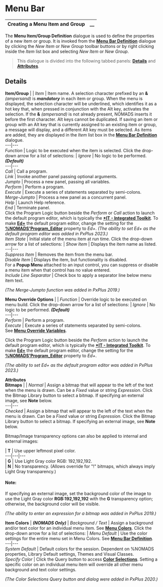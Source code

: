 # Menu Bar 

**Creating a Menu Item and Group** |  **__**  
---|---  
  
The **Menu Item/Group Definition** dialogue is used to define the properties of a new item or group. It is invoked from the **[Menu Bar Definition](Menu%20Bar%20Definition.md)** dialogue by clicking the _New Item_ or _New Group_ toolbar buttons or by right clicking inside the _Item_ list box and selecting _New Item_ or _New Group_.

> This dialogue is divided into the following tabbed panels: **[Details](Creating%20a%20Menu%20Item%20and%20Group.htm#Mark2)** and **[Attributes](Creating%20a%20Menu%20Item%20and%20Group.htm#Mark1)**.

**Details**  
---  
**Item/Group** |  |  _Item_ |  Item name. A selection character prefixed by an **&**  _(ampersand)_ is **_mandatory_** in each item or group. When the menu is displayed, the selection character will be underlined, which identifies it as a hot key that, when pressed in conjunction with the Alt key, activates the selection. If the **&**  _(ampersand)_ is not already present, NOMADS inserts it before the first character. Alt keys cannot be duplicated. If saving an item or group with an Alt key that is currently assigned to an existing item or group, a message will display, and a different Alt key must be selected. As items are added, they are displayed in the _Item_ list box in the **[Menu Bar Definition](Menu%20Bar%20Definition.md)** dialogue.  
---|---  
_Function_ |  Logic to be executed when the item is selected. Click the drop-down arrow for a list of selections: |  _Ignore_ |  No logic to be performed. **_(Default)_**  
---|---  
_Call_ |  Call a program.  
_Link_ |  Invoke another panel passing optional arguments.  
_Jumpto_ |  Process a new panel, passing all variables.  
_Perform_ |  Perform a program.  
_Execute_ |  Execute a series of statements separated by semi-colons.  
_Merge-Jumpto_ |  Process a new panel as a concurrent panel.  
_Help_ |  Launch Help reference.  
_End_ |  Terminate panel.  
Click the Program Logic button beside the _Perform_ or _Call_ action to launch the default program editor, which is typically the **[*IT - Integrated Toolkit](../../../toolkit1/overview.md)**. To make **[Ed+](../../../Ed%20Program%20Editor.md)** the default program editor, change the setting for the **[%NOMADS'Program_Editor](../../Appendix/NOMADS%20Variables/Overview.htm#programeditor)** property to _Ed+_. _(The ability to set Ed+ as the default program editor was added in PxPlus 2023.)_  
_Item State_ |  Initial state of the menu item at run time. Click the drop-down arrow for a list of selections: |  _Show Item_ |  Displays the item name as listed.  
---|---  
_Suppress Item_ |  Removes the item from the menu bar.  
_Disable Item_ |  Displays the item, but functionality is disabled.  
For a **Popup Menu** attached to an input control, you can suppress or disable a menu item when that control has no value entered.  
_Include Line Separator_ |  Check box to apply a separator line below menu item text.  
  
_(The Merge-Jumpto function was added in PxPlus 2019.)_  
  
**Menu Override Options** |  |  _Function_ |  Override logic to be executed on menu build. Click the drop-down arrow for a list of selections: |  _Ignore_ |  No logic to be performed. **_(Default)_**  
---|---  
_Perform_ |  Perform a program.  
_Execute_ |  Execute a series of statements separated by semi-colons.  
See **[Menu Override Variables](Menu%20Override%20Variables.md)**.  
  
Click the Program Logic button beside the _Perform_ action to launch the default program editor, which is typically the **[*IT - Integrated Toolkit](../../../toolkit1/overview.md)**. To make **[Ed+](../../../Ed%20Program%20Editor.md)** the default program editor, change the setting for the **[%NOMADS'Program_Editor](../../Appendix/NOMADS%20Variables/Overview.htm#programeditor)** property to _Ed+_.

_(The ability to set Ed+ as the default program editor was added in PxPlus 2023.)_  
  
**Attributes**  
**Bitmaps** |  |  _Normal_ |  Assign a bitmap that will appear to the left of the text when the menu is drawn. Can be a _Fixed_ value or string _Expression_. Click the Bitmap Library button to select a bitmap. If specifying an external image, see **Note** below.  
---|---  
_Checked_ |  Assign a bitmap that will appear to the left of the text when the menu is drawn. Can be a _Fixed_ value or string _Expression_. Click the Bitmap Library button to select a bitmap. If specifying an external image, see **Note** below.  
  
Bitmap/Image transparency options can also be applied to internal and external images:

|  **T** |  Use upper leftmost pixel color.  
---|---|---  
|  **G** |  Use Light Gray color RGB: 192,192,192.  
|  **N** |  No transparency. (Allows override for "!" bitmaps, which always imply Light Gray transparency.)  
  
#### **Note:**  
If specifying an external image, set the background color of the image to use the Light Gray color **RGB:192,192,192** with the **G** transparency option; otherwise, the background color will be visible.

_(The ability to enter an expression for a bitmap was added in PxPlus 2019.)_  
  
**Item Colors** |  **_(NOMADS Only)_** |  _Background / Text_ |  Assign a background and/or text color for an individual menu item. See **[Menu Colors](Menu%20Colors.md)**. Click the drop-down arrow for a list of selections: |  _Menu Default_ |  Use the color settings for the entire menu set in Menu Colors. See **[Menu Bar Definition](Menu%20Bar%20Definition.md)**.  
---|---  
_System Default_ |  Default colors for the session. Dependent on %NOMADS properties, Library Default settings, Themes and Visual Classes.  
_Specify Color_ |  Click the Query button to access **[Color Selections](../../Appendix/Color%20Selections.md)**. Setting a specific color on an individual menu item will override all other menu background and text color settings.  
  
_(The Color Selections Query button and dialog were added in PxPlus 2020.)_
